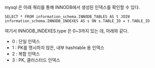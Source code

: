 mysql 은 아래 쿼리를 통해 INNODB에서 생성된 인덱스를 확인할 수 있다.

```
SELECT * FROM information_schema.INNODB_TABLES AS t JOIN information_schema.INNODB_INDEXES AS s ON s.TABLE_ID = t.TABLE_ID
```

여기서 INNODB_INDEXES.type 은 0~3까지 있는 데, 아래와 같다.

- 0 : 단일 인덱스
- 1 : PK를 명시하지 않은, 내부 hashtable 용 인덱스
- 2 : 복합 인덱스
- 3 : PK, 클러스터드 인덱스


